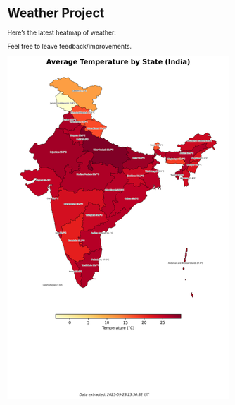 # Weather Project

Here’s the latest heatmap of weather:

Feel free to leave feedback/improvements.

![India Heatmap](docs/assets/india_heatmap.png?v=D2E042)

